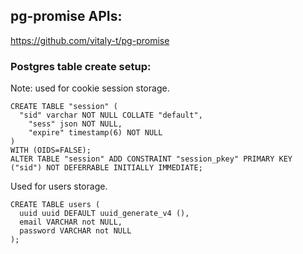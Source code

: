 ## pg-promise APIs:
https://github.com/vitaly-t/pg-promise

### Postgres table create setup:

Note: used for cookie session storage.
```
CREATE TABLE "session" (
  "sid" varchar NOT NULL COLLATE "default",
	"sess" json NOT NULL,
	"expire" timestamp(6) NOT NULL
)
WITH (OIDS=FALSE);
ALTER TABLE "session" ADD CONSTRAINT "session_pkey" PRIMARY KEY ("sid") NOT DEFERRABLE INITIALLY IMMEDIATE;
```

Used for users storage.
```
CREATE TABLE users (
  uuid uuid DEFAULT uuid_generate_v4 (),
  email VARCHAR not NULL,
  password VARCHAR not NULL
);
```